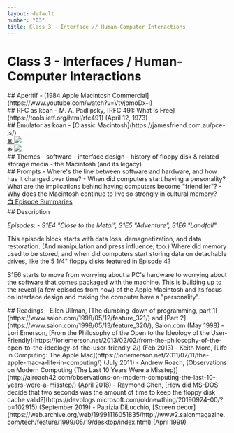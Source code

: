 ```yaml
---
layout: default
number: "03"
title: Class 3 - Interface // Human-Computer Interactions
---
```


# Class 3 - Interfaces / Human-Computer Interactions

<div class="aperitifs" markdown="1">
## Apéritif
- [1984 Apple Macintosh Commercial](https://www.youtube.com/watch?v=VtvjbmoDx-I)
</div>

<div class="rfc" markdown="1">
## RFC as koan
- M. A. Padlipsky, [RFC 491: What Is Free](https://tools.ietf.org/html/rfc491) (April 12, 1973)
</div>

<div class="emulation" markdown="1">
## Emulator as koan
- [Classic Macintosh](https://jamesfriend.com.au/pce-js/)
</div>

<div class="img" markdown="1">
<!-- <span class="imgRef"><a href="https://archive.org/details/byte-magazine-1985-12/page/n167/mode/2up"> &#x274B; </a></span>
<img src="{{ site.baseurl }}/assets/img/byte4.jpg"> -->
<span class="imgRef"><a href="https://archive.org/details/byte-magazine-1982-01/page/n309/mode/2up"> &#x274B; </a></span>
<img src="{{ site.baseurl }}/assets/img/byte3.jpg">
</div>

<div class="img2" markdown="1">
<span class="imgRef"><a href="https://archive.org/details/BYTE_Vol_15-06_1990-06_Windows_3.0/page/n185/mode/2up"> &#x274B; </a></span>
<img src="{{ site.baseurl }}/assets/img/byte11.jpg">
</div>

<div class="themes" markdown="1">
## Themes
- software
- interface design
- history of floppy disk & related storage media
- the Macintosh (and its legacy)
</div>


<div class="prompts" markdown="1">
## Prompts  
- Where's the line between software and hardware, and how has it changed over time?
- When did computers start having a personality? What are the implications behind having computers become "friendlier"?
- Why does the Macintosh continue to live so strongly in cultural memory?
</div>

<div class="description" markdown="1">
<div class="summaries" markdown="1"><a target="" href="https://en.wikipedia.org/wiki/List_of_Halt_and_Catch_Fire_episodes">📺 Episode Summaries</a>
</div>
## Description

*Episodes: - S1E4	"Close to the Metal", S1E5	"Adventure", S1E6 "Landfall"*

This episode block starts with data loss, demagnetization, and data restoration. (And manipulation and press influence, too.) Where did memory used to be stored, and when did computers start storing data on detachable drives, like the 5 1/4" floppy disks featured in Episode 4?

S1E6 starts to move from worrying about a PC's hardware to worrying about the software that comes packaged with the machine. This is building up to the reveal (a few episodes from now) of the Apple Macintosh and its focus on interface design and making the computer have a "personality". 
</div>

<div class="readings" markdown="1">
## Readings
- Ellen Ullman, [The dumbing-down of programming, part 1](https://www.salon.com/1998/05/12/feature_321/) and [Part 2](https://www.salon.com/1998/05/13/feature_320/), Salon.com (May 1998)
- Lori Emerson, [From the Philosophy of the Open to the Ideology of the User-Friendly](https://loriemerson.net/2013/02/02/from-the-philosophy-of-the-open-to-the-ideology-of-the-user-friendly-2/) (Feb 2013)
- Keith More, [Life in Computing: The Apple Mac](https://loriemerson.net/2011/07/11/the-apple-mac-a-life-in-computing/) (July 2011)
- Andrew Roach, [Observations on Modern Computing (The Last 10 Years Were a Misstep)](http://ajroach42.com/observations-on-modern-computing-the-last-10-years-were-a-misstep/) (April 2018)
- Raymond Chen, [How did MS-DOS decide that two seconds was the amount of time to keep the floppy disk cache valid?](https://devblogs.microsoft.com/oldnewthing/20190924-00/?p=102915) (September 2019)
- Patrizia DiLucchio, [Screen decor](https://web.archive.org/web/19991116051835/http://www2.salonmagazine.com/tech/feature/1999/05/19/desktop/index.html) (April 1999)
</div>

